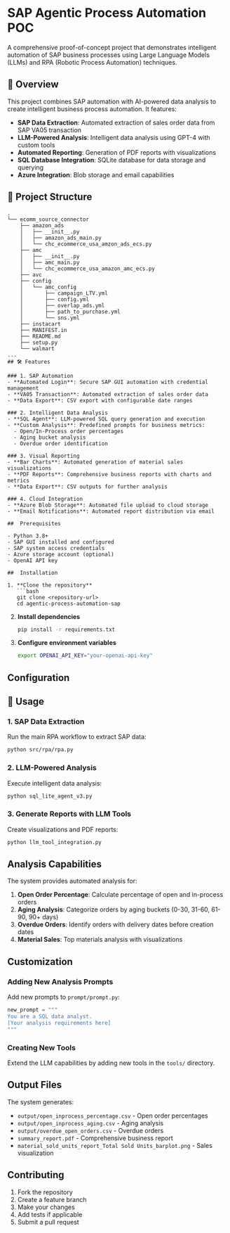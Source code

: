 # SAP Agentic Process Automation POC

A comprehensive proof-of-concept project that demonstrates intelligent automation of SAP business processes using Large Language Models (LLMs) and RPA (Robotic Process Automation) techniques.

## 🚀 Overview

This project combines SAP automation with AI-powered data analysis to create intelligent business process automation. It features:

- **SAP Data Extraction**: Automated extraction of sales order data from SAP VA05 transaction
- **LLM-Powered Analysis**: Intelligent data analysis using GPT-4 with custom tools
- **Automated Reporting**: Generation of PDF reports with visualizations
- **SQL Database Integration**: SQLite database for data storage and querying
- **Azure Integration**: Blob storage and email capabilities

## 📁 Project Structure

```
.
└── ecomm_source_connector 
    ├── amazon_ads
    │   ├── __init__.py
    │   ├── amazon_ads_main.py
    │   └── chc_ecommerce_usa_amzon_ads_ecs.py
    ├── amc
    │   ├── __init__.py
    │   ├── amc_main.py
    │   └── chc_ecommerce_usa_amazon_amc_ecs.py
    ├── avc
    ├── config
    │   └── amc_config
    │       ├── campaign_LTV.yml
    │       ├── config.yml
    │       ├── overlap_ads.yml
    │       ├── path_to_purchase.yml
    │       └── sns.yml
    ├── instacart
    ├── MANIFEST.in
    ├── README.md
    ├── setup.py
    └── walmart
...
## 🛠️ Features

### 1. SAP Automation
- **Automated Login**: Secure SAP GUI automation with credential management
- **VA05 Transaction**: Automated extraction of sales order data
- **Data Export**: CSV export with configurable date ranges

### 2. Intelligent Data Analysis
- **SQL Agent**: LLM-powered SQL query generation and execution
- **Custom Analysis**: Predefined prompts for business metrics:
  - Open/In-Process order percentages
  - Aging bucket analysis
  - Overdue order identification

### 3. Visual Reporting
- **Bar Charts**: Automated generation of material sales visualizations
- **PDF Reports**: Comprehensive business reports with charts and metrics
- **Data Export**: CSV outputs for further analysis

### 4. Cloud Integration
- **Azure Blob Storage**: Automated file upload to cloud storage
- **Email Notifications**: Automated report distribution via email

##  Prerequisites

- Python 3.8+
- SAP GUI installed and configured
- SAP system access credentials
- Azure storage account (optional)
- OpenAI API key

##  Installation

1. **Clone the repository**
   ```bash
   git clone <repository-url>
   cd agentic-process-automation-sap
   ```

2. **Install dependencies**
   ```bash
   pip install -r requirements.txt
   ```

3. **Configure environment variables**
   ```bash
   export OPENAI_API_KEY="your-openai-api-key"
   ```

##  Configuration


## 🚀 Usage

### 1. SAP Data Extraction
Run the main RPA workflow to extract SAP data:

```bash
python src/rpa/rpa.py
```

### 2. LLM-Powered Analysis
Execute intelligent data analysis:

```bash
python sql_lite_agent_v3.py
```

### 3. Generate Reports with LLM Tools
Create visualizations and PDF reports:

```bash
python llm_tool_integration.py
```

##  Analysis Capabilities

The system provides automated analysis for:

1. **Open Order Percentage**: Calculate percentage of open and in-process orders
2. **Aging Analysis**: Categorize orders by aging buckets (0-30, 31-60, 61-90, 90+ days)
3. **Overdue Orders**: Identify orders with delivery dates before creation dates
4. **Material Sales**: Top materials analysis with visualizations

##  Customization

### Adding New Analysis Prompts
Add new prompts to `prompt/prompt.py`:

```python
new_prompt = """
You are a SQL data analyst.
[Your analysis requirements here]
"""
```

### Creating New Tools
Extend the LLM capabilities by adding new tools in the `tools/` directory.

##  Output Files

The system generates:
- `output/open_inprocess_percentage.csv` - Open order percentages
- `output/open_inprocess_aging.csv` - Aging analysis
- `output/overdue_open_orders.csv` - Overdue orders
- `summary_report.pdf` - Comprehensive business report
- `material_sold_units_report_Total Sold Units_barplot.png` - Sales visualization



## Contributing

1. Fork the repository
2. Create a feature branch
3. Make your changes
4. Add tests if applicable
5. Submit a pull request


